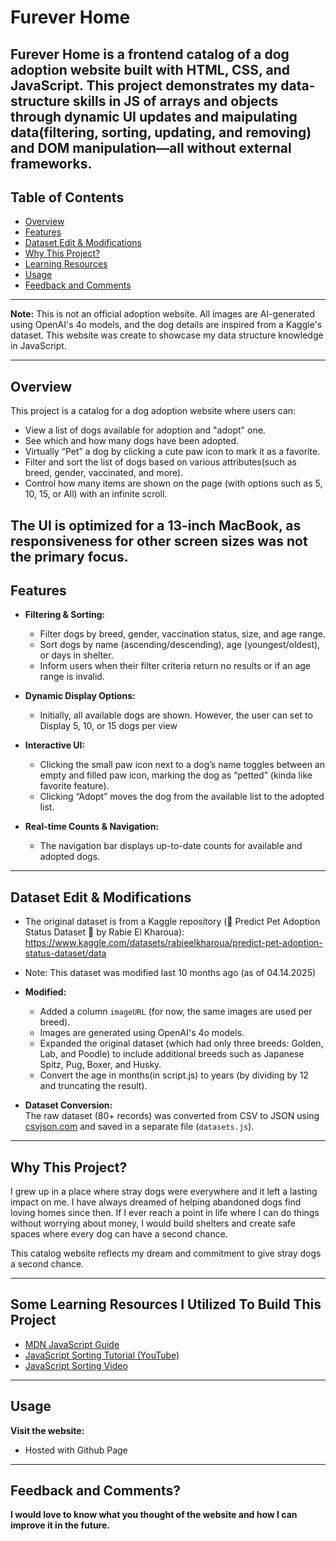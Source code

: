 # Furever Home

## **Furever Home** is a frontend catalog of a dog adoption website built with HTML, CSS, and JavaScript. This project demonstrates my data-structure skills in JS of arrays and objects through dynamic UI updates and maipulating data(filtering, sorting, updating, and removing) and DOM manipulation—all without external frameworks.

## Table of Contents

- [Overview](#overview)
- [Features](#features)
- [Dataset Edit & Modifications](#dataset-edit--modifications)
- [Why This Project?](#why-this-project)
- [Learning Resources](#learning-resources)
- [Usage](#usage)
- [Feedback and Comments](#feedback-and-comments)

---

**Note:** This is not an official adoption website. All images are AI-generated
using OpenAI's 4o models, and the dog details are inspired from a Kaggle's
dataset. This website was create to showcase my data structure knowledge in
JavaScript.

---

## Overview

This project is a catalog for a dog adoption website where users can:

- View a list of dogs available for adoption and "adopt" one.
- See which and how many dogs have been adopted.
- Virtually “Pet” a dog by clicking a cute paw icon to mark it as a favorite.
- Filter and sort the list of dogs based on various attributes(such as breed,
  gender, vaccinated, and more).
- Control how many items are shown on the page (with options such as 5, 10, 15,
  or All) with an infinite scroll.

## The UI is optimized for a 13-inch MacBook, as responsiveness for other screen sizes was not the primary focus.

## Features

- **Filtering & Sorting:**
  - Filter dogs by breed, gender, vaccination status, size, and age range.
  - Sort dogs by name (ascending/descending), age (youngest/oldest), or days in
    shelter.
  - Inform users when their filter criteria return no results or if an age range
    is invalid.

- **Dynamic Display Options:**
  - Initially, all available dogs are shown. However, the user can set to
    Display 5, 10, or 15 dogs per view

- **Interactive UI:**
  - Clicking the small paw icon next to a dog’s name toggles between an empty
    and filled paw icon, marking the dog as “petted” (kinda like favorite
    feature).
  - Clicking “Adopt” moves the dog from the available list to the adopted list.

- **Real-time Counts & Navigation:**
  - The navigation bar displays up-to-date counts for available and adopted
    dogs.

---

## Dataset Edit & Modifications

- The original dataset is from a Kaggle repository (🐾 Predict Pet Adoption Status
  Dataset 🐾 by Rabie El Kharoua):
  https://www.kaggle.com/datasets/rabieelkharoua/predict-pet-adoption-status-dataset/data
- Note: This dataset was modified last 10 months ago (as of 04.14.2025)

- **Modified:**
  - Added a column `imageURL` (for now, the same images are used per breed).
  - Images are generated using OpenAI's 4o models.
  - Expanded the original dataset (which had only three breeds: Golden, Lab, and
    Poodle) to include additional breeds such as Japanese Spitz, Pug, Boxer, and
    Husky.
  - Convert the age in months(in script.js) to years (by dividing by 12 and
    truncating the result).

- **Dataset Conversion:**\
  The raw dataset (80+ records) was converted from CSV to JSON using
  [csvjson.com](https://csvjson.com) and saved in a separate file
  (`datasets.js`).

---

## Why This Project?

I grew up in a place where stray dogs were everywhere and it left a lasting
impact on me. I have always dreamed of helping abandoned dogs find loving homes
since then. If I ever reach a point in life where I can do things without
worrying about money, I would build shelters and create safe spaces where every
dog can have a second chance.

This catalog website reflects my dream and commitment to give stray dogs a
second chance.

---

## Some Learning Resources I Utilized To Build This Project

- [MDN JavaScript Guide](https://developer.mozilla.org/en-US/docs/Web/JavaScript)
- [JavaScript Sorting Tutorial (YouTube)](https://www.youtube.com/watch?v=yQ1fz8LY354)
- [JavaScript Sorting Video](https://www.youtube.com/watch?v=w9078dAjcrY)

---

## Usage

**Visit the website:**

- Hosted with Github Page

---

## Feedback and Comments?

**I would love to know what you thought of the website and how I can improve it
in the future.**
